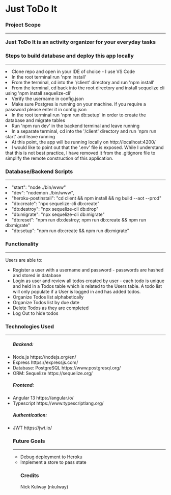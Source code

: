 # Just ToDo It



<h3>Project Scope</h>
<hr>

<p>Just ToDo It is an activity organizer for your everyday tasks</p>

<h3>Steps to build database and deploy this app locally</h3>
<hr>

<li>Clone repo and open in your IDE of choice - I use VS Code</li>
<li>In the root terminal run 'npm install'</li>
<li>From the terminal, cd into the '/client' directory and run 'npm install'</li>
<li>From the terminal, cd back into the root directory and install sequelize cli using 'npm install sequelize-cli'</li>
<li>Verify the username in config.json</li>
<li>Make sure Postgres is running on your machine.  If you require a password please enter it in config.json</li>
<li>In the root terminal run 'npm run db:setup' in order to create the database and migrate tables</li>
<li>Run 'npm run dev' in the backend terminal and leave running</li>
<li>In a separate terminal, cd into the '/client' directory and run 'npm run start' and leave running</li>
<li>At this point, the app will be running locally on http://localhost:4200/</li>
<li>I would like to point out that the '.env' file is exposed.  While I understand that this is not best practice, I have removed it from the .gitignore file to simplify the remote construction of this application.</li>

<h3>Database/Backend Scripts</h3>
<hr>
    <li>"start": "node ./bin/www"</li>
    <li>"dev": "nodemon ./bin/www",
    <li>"heroku-postinstall": "cd client && npm install && ng build --aot --prod"</li>
    <li>"db:create": "npx sequelize-cli db:create"</li>
    <li>"db:destroy": "npx sequelize-cli db:drop"</li>
    <li>"db:migrate": "npx sequelize-cli db:migrate"</li>
    <li>"db:reset": "npm run db:destroy; npm run db:create && npm run db:migrate"</li>
    <li>"db:setup": "npm run db:create && npm run db:migrate"</li>

<h3>Functionality</h3>
<hr>

<p>Users are able to:</p>
<ul>
<li>Register a user with a username and password - passwords are hashed and stored in database</li>
<li>Login as user and review all todos created by user - each todo is unique and held in a Todos table which is related to the Users table.  A todo list will only populate if a User is logged in and has added todos.</li>
<li>Organize Todos list alphabetically</li>
<li>Organize Todos list by due date</li>
<li>Delete Todos as they are completed</li>
<li>Log Out to hide todos</li>
</ul>

<h3>Technologies Used</h3>
<hr>
<ul>
<h5>Backend:</h5>
<li>Node.js https://nodejs.org/en/</li>
<li>Express https://expressjs.com/</li>
<li>Database: PostgreSQL https://www.postgresql.org/</li>
<li>ORM: Sequelize https://sequelize.org/</li>
<h5>Frontend:</h5>
<li>Angular 13 https://angular.io/</li>  
<li>Typescript https://www.typescriptlang.org/</li>
<h5>Authentication:</h5>
<li>JWT https://jwt.io/</li>

<h3>Future Goals</h3>
<hr>
<ul>
<li>Debug deployment to Heroku</li>
<li>Implement a store to pass state</li>


<h3>Credits</h3>
<p>
Nick Kulway (nkulway)</p>